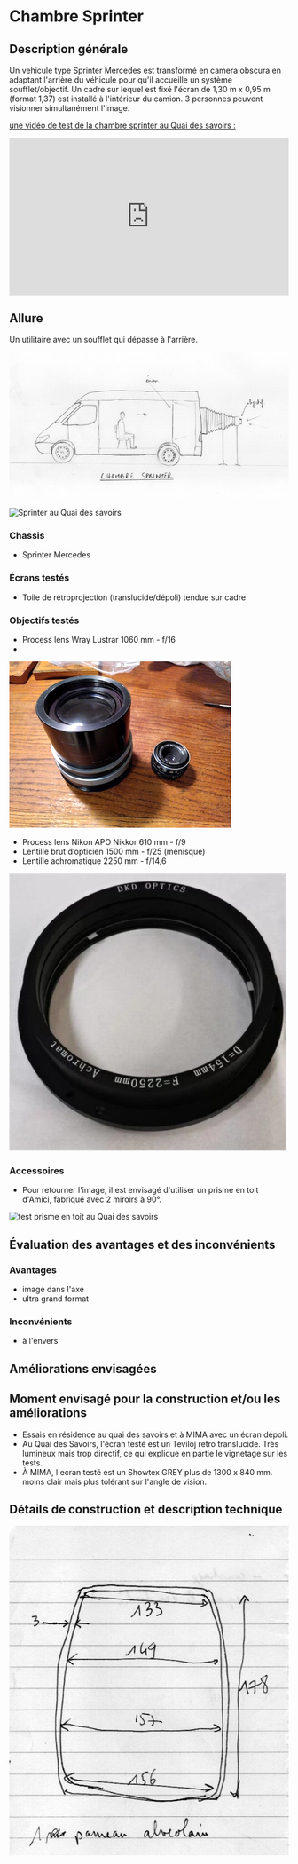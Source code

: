 #  Chambre Sprinter

## Description générale
Un vehicule type Sprinter Mercedes est transformé en camera obscura en adaptant l'arrière du véhicule pour qu'il accueille un système soufflet/objectif. Un cadre sur lequel est fixé l'écran de 1,30 m x 0,95 m (format 1,37) est installé à l'intérieur du camion. 3 personnes peuvent visionner simultanément l'image.

[une vidéo de test de la chambre sprinter au Quai des savoirs :](https://vimeo.com/showcase/10324493/video/826499165)

<div style="padding-bottom: 56.25%; max-width: 100%; position: relative;"><iframe src="https://player.vimeo.com/video/826499165?title=0&portrait=0&byline=0" width="800px" height="450px" style="position: absolute; top: 0px; left: 0px; width: 100%; height: 100%;" frameborder="0"></iframe></div>

## Allure
Un utilitaire avec un soufflet qui dépasse à l'arrière.

![proto_04](../plans/proto_04.jpg)

![Sprinter au Quai des savoirs](../photos/sprinter_1.jpg)

### Chassis
- Sprinter Mercedes

### Écrans testés
- Toile de rétroprojection (translucide/dépoli) tendue sur cadre

### Objectifs testés
- Process lens Wray Lustrar 1060 mm - f/16
- 
![wray_lustrar_16_1075mm_1](../photos/wray_lustrar_16_1075mm_1.jpg)

- Process lens Nikon APO Nikkor 610 mm - f/9
- Lentille brut d’opticien 1500 mm - f/25 (ménisque)
- Lentille achromatique 2250 mm - f/14,6
 
![Achromatic lens dia:154mmm -_2250mm](../photos/acchromatic_154mm_f2250.jpg)

### Accessoires
- Pour retourner l'image, il est envisagé d'utiliser un prisme en toit d'Amici, fabriqué avec 2 miroirs à 90°.

![test prisme en toit au Quai des savoirs](../photos/prisme_toit_amici_1.jpg)

## Évaluation des avantages et des inconvénients

### Avantages
- image dans l'axe
- ultra grand format

### Inconvénients
- à l'envers

## Améliorations envisagées

## Moment envisagé pour la construction et/ou les améliorations
- Essais en résidence au quai des savoirs et à MIMA avec un écran dépoli.
- Au Quai des Savoirs, l'écran testé est un Teviloj retro translucide. Très lumineux mais trop directif, ce qui explique en partie le vignetage sur les tests.
- À MIMA, l'ecran testé est un Showtex GREY plus de 1300 x 840 mm. moins clair mais plus tolérant sur l'angle de vision.

## Détails de construction et description technique
![cotes proto02](../plans/dim_panneau_sprinter_ultralight.jpeg)
